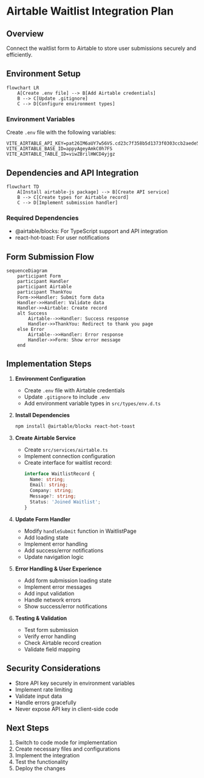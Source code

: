 # Airtable Waitlist Integration Plan

## Overview
Connect the waitlist form to Airtable to store user submissions securely and efficiently.

## Environment Setup

```mermaid
flowchart LR
    A[Create .env file] --> B[Add Airtable credentials]
    B --> C[Update .gitignore]
    C --> D[Configure environment types]
```

### Environment Variables
Create `.env` file with the following variables:
```
VITE_AIRTABLE_API_KEY=pat26IM6aUY7w56VS.cd23c7f358b5d1373f0303ccb2aede54681b95d4124daa2344baa4cbdaacf1f1
VITE_AIRTABLE_BASE_ID=appyAgeyAmkC0h7FS
VITE_AIRTABLE_TABLE_ID=viwZBrilHWCD4yjgz
```

## Dependencies and API Integration

```mermaid
flowchart TD
    A[Install airtable-js package] --> B[Create API service]
    B --> C[Create types for Airtable record]
    C --> D[Implement submission handler]
```

### Required Dependencies
- @airtable/blocks: For TypeScript support and API integration
- react-hot-toast: For user notifications

## Form Submission Flow

```mermaid
sequenceDiagram
    participant Form
    participant Handler
    participant Airtable
    participant ThankYou
    Form->>Handler: Submit form data
    Handler->>Handler: Validate data
    Handler->>Airtable: Create record
    alt Success
        Airtable-->>Handler: Success response
        Handler->>ThankYou: Redirect to thank you page
    else Error
        Airtable-->>Handler: Error response
        Handler->>Form: Show error message
    end
```

## Implementation Steps

1. **Environment Configuration**
   - Create `.env` file with Airtable credentials
   - Update `.gitignore` to include `.env`
   - Add environment variable types in `src/types/env.d.ts`

2. **Install Dependencies**
   ```bash
   npm install @airtable/blocks react-hot-toast
   ```

3. **Create Airtable Service**
   - Create `src/services/airtable.ts`
   - Implement connection configuration
   - Create interface for waitlist record:
     ```typescript
     interface WaitlistRecord {
       Name: string;
       Email: string;
       Company: string;
       Message?: string;
       Status: 'Joined Waitlist';
     }
     ```

4. **Update Form Handler**
   - Modify `handleSubmit` function in WaitlistPage
   - Add loading state
   - Implement error handling
   - Add success/error notifications
   - Update navigation logic

5. **Error Handling & User Experience**
   - Add form submission loading state
   - Implement error messages
   - Add input validation
   - Handle network errors
   - Show success/error notifications

6. **Testing & Validation**
   - Test form submission
   - Verify error handling
   - Check Airtable record creation
   - Validate field mapping

## Security Considerations
- Store API key securely in environment variables
- Implement rate limiting
- Validate input data
- Handle errors gracefully
- Never expose API key in client-side code

## Next Steps
1. Switch to code mode for implementation
2. Create necessary files and configurations
3. Implement the integration
4. Test the functionality
5. Deploy the changes